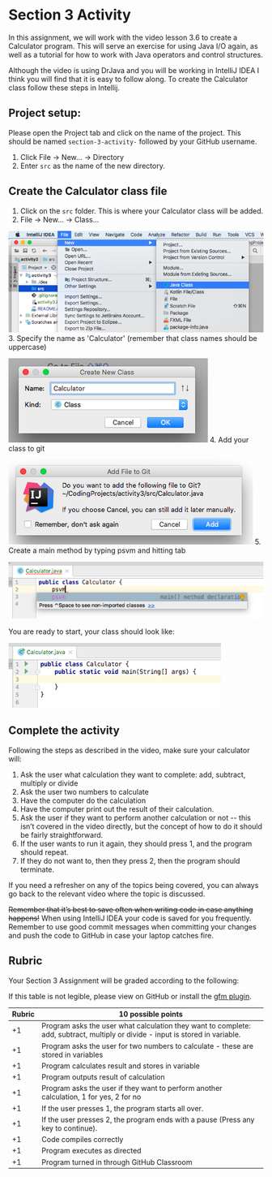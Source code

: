# Section 3 Activity

In this assignment, we will work with the video lesson 3.6 to create a Calculator program. This will serve an exercise for using Java I/O again, as well as a tutorial for how to work with Java operators and control structures.

Although the video is using DrJava and you will be working in IntelliJ IDEA I think you will find that it is easy to follow along. To create the Calculator class follow these steps in Intellij.

## Project setup:

Please open the Project tab and click on the name of the project. This should be named ```section-3-activity-``` followed by your GitHub username.

1. Click File → New... → Directory
2. Enter ```src``` as the name of the new directory.

## Create the Calculator class file

1. Click on the ```src``` folder. This is where your Calculator class will be added.
2. File → New... → Class...

 ![new class menu](images/new_class.png)
3. Specify the name as 'Calculator' (remember that class names should be uppercase)

 ![naming class](images/class_name.png)
4. Add your class to git

 ![add to git](images/add_to_git.png)
5. Create a main method by typing psvm and hitting tab

 ![add main method](images/create_main.png)

You are ready to start, your class should look like:

![calculator class](images/final_class.png)

## Complete the activity

Following the steps as described in the video, make sure your calculator will:

1. Ask the user what calculation they want to complete: add, subtract, multiply or divide
2. Ask the user two numbers to calculate
3. Have the computer do the calculation
4. Have the computer print out the result of their calculation.
5. Ask the user if they want to perform another calculation or not -- this isn’t covered in the video directly, but the concept of how to do it should be fairly straightforward.
6. If the user wants to run it again, they should press 1, and the program should repeat.
7. If they do not want to, then they press 2, then the program should terminate.

If you need a refresher on any of the topics being covered, you can always go back to the relevant video where the topic is discussed.

~~Remember that it’s best to save often when writing code in case anything happens!~~
When using IntelliJ IDEA your code is saved for you frequently. Remember to use good commit messages when committing your changes and push the code to GitHub in case your laptop catches fire.

## Rubric

Your Section 3 Assignment will be graded according to the following:

If this table is not legible, please view on GitHub or install the [gfm plugin](https://plugins.jetbrains.com/plugin/7701-gfm).

| Rubric | 10 possible points |
| ------ | ------------------ |
| +1 | Program asks the user what calculation they want to complete: add, subtract, multiply or divide - input is stored in variable. |
| +1 | Program asks the user for two numbers to calculate - these are stored in variables |
| +1 | Program calculates result and stores in variable |
| +1 | Program outputs result of calculation |
| +1 | Program asks the user if they want to perform another calculation, 1 for yes, 2 for no |
| +1 | If the user presses 1, the program starts all over. |
| +1 | If the user presses 2, the program ends with a pause (Press any key to continue). |
| +1 | Code compiles correctly |
| +1 | Program executes as directed |
| +1 | Program turned in through GitHub Classroom |
